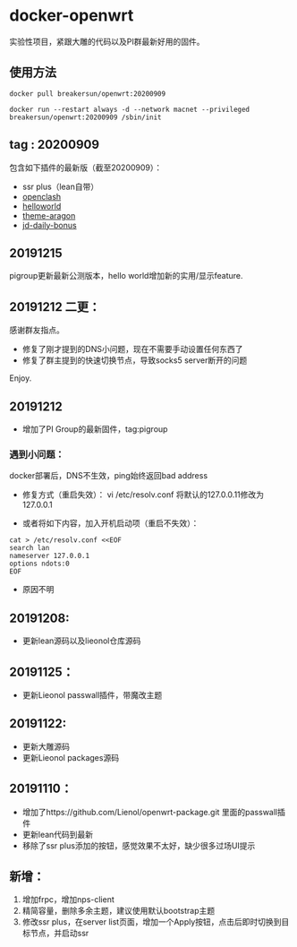 # docker-openwrt



实验性项目，紧跟大雕的代码以及PI群最新好用的固件。





## 使用方法



```
docker pull breakersun/openwrt:20200909

docker run --restart always -d --network macnet --privileged breakersun/openwrt:20200909 /sbin/init
```







## tag : 20200909

包含如下插件的最新版（截至20200909）：

- ssr plus（lean自带）
- [openclash](https://github.com/vernesong/OpenClash)
- [helloworld](https://github.com/jerrykuku/luci-app-vssr)
- [theme-aragon](https://github.com/jerrykuku/luci-theme-argon)
- [jd-daily-bonus](https://github.com/jerrykuku/luci-app-jd-dailybonus)





## 20191215



pigroup更新最新公测版本，hello world增加新的实用/显示feature.



## 20191212 二更：



感谢群友指点。

- 修复了刚才提到的DNS小问题，现在不需要手动设置任何东西了
- 修复了群主提到的快速切换节点，导致socks5 server断开的问题

Enjoy.



## 20191212

- 增加了PI Group的最新固件，tag:pigroup

### 遇到小问题：
docker部署后，DNS不生效，ping始终返回bad address

- 修复方式（重启失效）：
  vi /etc/resolv.conf
  将默认的127.0.0.11修改为127.0.0.1

- 或者将如下内容，加入开机启动项（重启不失效）：

```
cat > /etc/resolv.conf <<EOF
search lan
nameserver 127.0.0.1
options ndots:0
EOF
```

- 原因不明



## 20191208:

- 更新lean源码以及lieonol仓库源码


## 20191125：

- 更新Lieonol passwall插件，带魔改主题


## 20191122:

- 更新大雕源码
- 更新Lieonol packages源码





## 20191110：

- 增加了https://github.com/Lienol/openwrt-package.git 里面的passwall插件
- 更新lean代码到最新
- 移除了ssr plus添加的按钮，感觉效果不太好，缺少很多过场UI提示



## 新增：

1. 增加frpc，增加nps-client
2. 精简容量，删除多余主题，建议使用默认bootstrap主题
3. 修改ssr plus，在server list页面，增加一个Apply按钮，点击后即时切换到目标节点，并启动ssr

